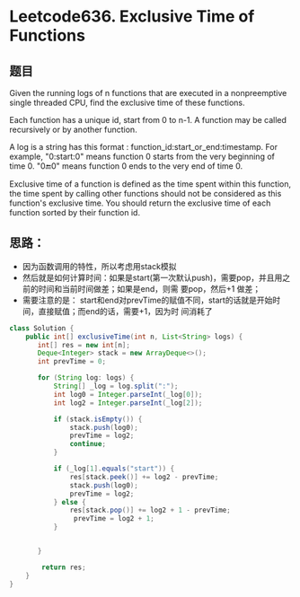# Leetcode636. Exclusive Time of Functions

## 题目
Given the running logs of n functions that are executed in a nonpreemptive single threaded CPU, find the exclusive time of these functions.

Each function has a unique id, start from 0 to n-1. A function may be called recursively or by another function.

A log is a string has this format : function_id:start_or_end:timestamp. For example, "0:start:0" means function 0 starts from the very beginning of time 0. "0:end:0" means function 0 ends to the very end of time 0.

Exclusive time of a function is defined as the time spent within this function, the time spent by calling other functions should not be considered as this function's exclusive time. You should return the exclusive time of each function sorted by their function id.

## 思路：
* 因为函数调用的特性，所以考虑用stack模拟
* 然后就是如何计算时间：如果是start(第一次默认push)，需要pop，并且用之前的时间和当前时间做差；如果是end，则需
  要pop，然后+1 做差；
* 需要注意的是： start和end对prevTime的赋值不同，start的话就是开始时间，直接赋值；而end的话，需要+1，因为时
  间消耗了

```java
class Solution {
    public int[] exclusiveTime(int n, List<String> logs) {
       int[] res = new int[n];
       Deque<Integer> stack = new ArrayDeque<>();
       int prevTime = 0;

       for (String log: logs) {
           String[] _log = log.split(":");
           int log0 = Integer.parseInt(_log[0]);
           int log2 = Integer.parseInt(_log[2]);

           if (stack.isEmpty()) {
               stack.push(log0);
               prevTime = log2;
               continue;
           }

           if (_log[1].equals("start")) {
               res[stack.peek()] += log2 - prevTime;
               stack.push(log0);
               prevTime = log2;
           } else {
               res[stack.pop()] += log2 + 1 - prevTime;
                prevTime = log2 + 1;
           }


       }

        return res;
    }
}
